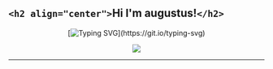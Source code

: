 ## `<h2 align="center">`Hi I'm augustus!`</h2>`

<div align="center">

[![Typing SVG](https://readme-typing-svg.demolab.com/?lines=I+think+,+therefore+I+am.)](https://git.io/typing-svg)

<img src="https://cdn.jsdelivr.net/gh/sun0225SUN/sun0225SUN/assets/images/coding.gif" /><br>

</div>

---
